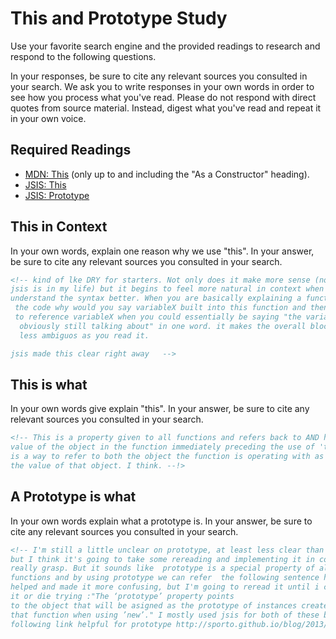 # This and Prototype Study

Use your favorite search engine and the provided readings to research and
respond to the following questions.

In your responses, be sure to cite any relevant sources you consulted in your
search. We ask you to write responses in your own words in order to see how you
process what you've read. Please do not respond with direct quotes from source
material. Instead, digest what you've read and repeat it in your own voice.

## Required Readings

-   [MDN: This](https://developer.mozilla.org/en-US/docs/Web/JavaScript/Reference/Operators/this)
(only up to and including the "As a Constructor" heading).
-   [JSIS: This](http://javascriptissexy.com/understand-javascripts-this-with-clarity-and-master-it/)
-   [JSIS: Prototype](http://javascriptissexy.com/javascript-prototype-in-plain-detailed-language/)

## This in Context

In your own words, explain one reason why we use "this". In your answer, be
sure to cite any relevant sources you consulted in your search.

```md
<!-- kind of lke DRY for starters. Not only does it make more sense (now that
jsis is in my life) but it begins to feel more natural in context when you
understand the syntax better. When you are basically explaining a function into
 the code why would you say variableX built into this function and then continue
 to reference variableX when you could essentially be saying "the variable we're
  obviously still talking about" in one word. it makes the overall block of code
  less ambiguos as you read it.

jsis made this clear right away   -->
```

## This is what

In your own words give explain "this".  In your answer, be
sure to cite any relevant sources you consulted in your search.

```md
<!-- This is a property given to all functions and refers back to AND holds the
value of the object in the function immediately preceding the use of 'this'. it
is a way to refer to both the object the function is operating with as well as
the value of that object. I think. --!>
```

## A Prototype is what

In your own words explain what a prototype is.  In your answer, be
sure to cite any relevant sources you consulted in your search.

```md
<!-- I'm still a little unclear on prototype, at least less clear than on this
but I think it's going to take some rereading and implementing it in code to
really grasp. But it sounds like  prototype is a special property of all
functions and by using prototype we can refer  the following sentence has both
helped and made it more confusing, but I'm going to reread it until i comprehend
it or die trying :"The ‘prototype’ property points
to the object that will be asigned as the prototype of instances created with
that function when using ’new’." I mostly used jsis for both of these but also
following link helpful for prototype http://sporto.github.io/blog/2013/02/22/a-plain-english-guide-to-javascript-prototypes/ -->
```
